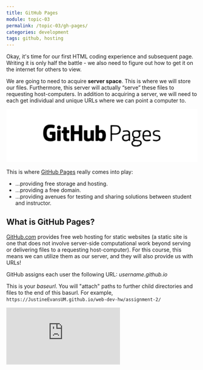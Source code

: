 ```yaml
---
title: GitHub Pages
module: topic-03
permalink: /topic-03/gh-pages/
categories: development
tags: github, hosting
---
```


<div class="divider-heading"></div>


Okay, it's time for our first HTML coding experience and subsequent page. Writing it is only half the battle - we also need to figure out how to get it on the internet for others to view.

We are going to need to acquire **server space**. This is where we will store our files. Furthermore, this server will actually “serve” these files to requesting host-computers. In addition to acquiring a server, we will need to each get individual and unique URLs where we can point a computer to.

<img src="../img/logo-gh-pages.png" alt="Github pages logo" />

This is where <a href="https://pages.github.com/" target="_blank">GitHub Pages</a> really comes into play:
<ul class="pros-and-cons">
  <li class="icon-pro">...providing free storage and hosting.</li>
  <li class="icon-pro">...providing a free domain.</li>
  <li class="icon-pro">...providing avenues for testing and sharing solutions between student and instructor.</li>
</ul>


<div class="divider-pg"></div>


## What is GitHub Pages?
[GitHub.com](https://github.com) provides free web hosting for static websites (a static site is one that does not involve server-side computational work beyond serving or delivering files to a requesting host-computer). For this course, this means we can utilize them as our server, and they will also provide us with URLs!

GitHub assigns each user the following URL:
_username.github.io_

This is your _baseurl_. You will "attach" paths to further child directories and files to the end of this basurl. For example, `https://JustineEvansUM.github.io/web-dev-hw/assignment-2/`

<div class="embed-responsive embed-responsive-16by9">
  <iframe class="embed-responsive-item" src="https://www.youtube.com/embed/2MsN8gpT6jY?rel=0&amp;showinfo=0" frameborder="0" allowfullscreen></iframe>
</div>
